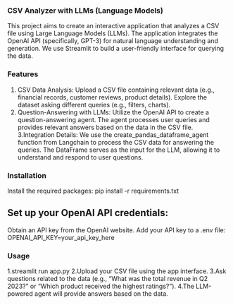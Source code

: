 ### CSV Analyzer with LLMs (Language Models)
This project aims to create an interactive application that analyzes a CSV file using Large Language Models (LLMs). The application integrates the OpenAI API (specifically, GPT-3) for natural language understanding and generation. 
We use Streamlit to build a user-friendly interface for querying the data.
### Features
1. CSV Data Analysis:
 Upload a CSV file containing relevant data (e.g., financial records, customer reviews, product details).
 Explore the dataset asking different queries (e.g., filters, charts).
2. Question-Answering with LLMs:
 Utilize the OpenAI API to create a question-answering agent.
 The agent processes user queries and provides relevant answers based on the data in the CSV file.
3.Integration Details:
 We use the create_pandas_dataframe_agent function from Langchain to process the  CSV data for answering the queries.
 The DataFrame serves as the input for the LLM, allowing it to understand and respond to user questions.
### Installation
Install the required packages: pip install -r requirements.txt
## Set up your OpenAI API credentials:
Obtain an API key from the OpenAI website.
Add your API key to a .env file:
OPENAI_API_KEY=your_api_key_here
### Usage
 1.streamlit run app.py
 2.Upload your CSV file using the app interface.
 3.Ask questions related to the data (e.g., “What was the total revenue in Q2 2023?” or “Which product received the highest ratings?”).
 4.The LLM-powered agent will provide answers based on the data.
 

